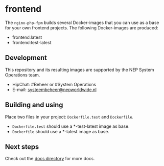 # frontend

The `nginx-php-fpm` builds several Docker-images that you can use as a base for your own frontend projects. The following Docker-images are produced:

* frontend:latest
* frontend:test-latest

## Development

This repository and its resulting images are supported by the NEP System Operations team.

* HipChat: #Beheer or #System Operations
* E-mail: systeembeheer@nepworldwide.nl

## Building and using

Place two files in your project: `Dockerfile.test` and `Dockerfile`.

* `Dockerfile.test` should use a *-test-latest image as base.
* `Dockerfile` should use a *-latest image as base. 

## Next steps

Check out the [docs directory](docs) for more docs.
